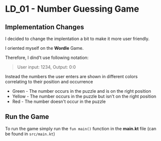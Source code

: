 # LD_01 - Number Guessing Game
## Implementation Changes
I decided to change the implentation a bit to make it more user friendly.

I oriented myself on the **Wordle** Game.

Therefore, I dind't use following notation:
> User input: 1234, Output: 0:0

Instead the numbers the user enters are shown in different colors correlating to their position and occurrence
* Green - The number occurs in the puzzle and is on the right position
* Yellow - The number occurs in the puzzle but isn't on the right position
* Red - The number doesn't occur in the puzzle

## Run the Game
To run the game simply run the `fun main()` function in the **main.kt** file (can be found in `src/main.kt`)
